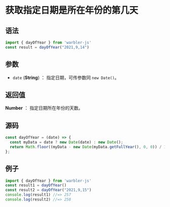 <!--
 * @Author: 一尾流莺
 * @Description:获取指定日期是所在年份的第几天
 * @Date: 2021-09-13 18:16:32
 * @LastEditTime: 2021-09-16 18:22:21
 * @FilePath: \warblerjs-guide\docs\guide\date\dayOfYear.md
-->

# 获取指定日期是所在年份的第几天

## 语法


```js
import { dayOfYear } from 'warbler-js'
const result = dayOfYear("2021,9,14")
```

## 参数

- `date` (**String**) ： 指定日期，可传参数同 `new Date()`。


## 返回值

**Number** ： 指定日期所在年份的天数。


## 源码

```js
const dayOfYear = (date) => {
  const myData = date ? new Date(date) : new Date();
  return Math.floor((myData - new Date(myData.getFullYear(), 0, 0)) / 1000 / 60 / 60 / 24);
};
```

## 例子


```js
import { dayOfYear } from 'warbler-js'
const result1 = dayOfYear()
const result2 = dayOfYear("2021,9,15")
console.log(result1) //=> 257
console.log(result2) //=> 258
```
